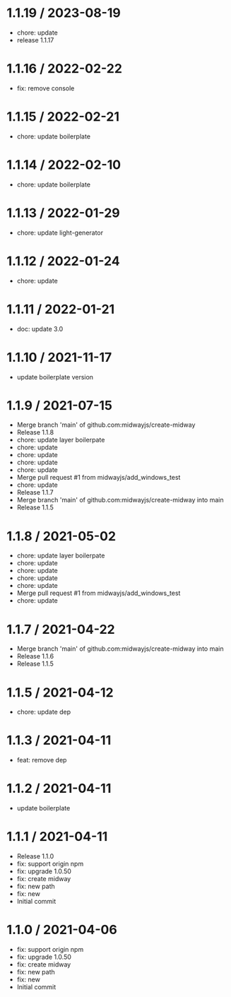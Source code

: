 
1.1.19 / 2023-08-19
===================

  * chore: update
  * release 1.1.17

1.1.16 / 2022-02-22
===================

  * fix: remove console

1.1.15 / 2022-02-21
===================

  * chore: update boilerplate

1.1.14 / 2022-02-10
===================

  * chore: update boilerplate

1.1.13 / 2022-01-29
===================

  * chore: update light-generator

1.1.12 / 2022-01-24
===================

  * chore: update

1.1.11 / 2022-01-21
===================

  * doc: update 3.0

1.1.10 / 2021-11-17
===================

  * update boilerplate version


1.1.9 / 2021-07-15
==================

  * Merge branch 'main' of github.com:midwayjs/create-midway
  * Release 1.1.8
  * chore: update layer boilerpate
  * chore: update
  * chore: update
  * chore: update
  * chore: update
  * Merge pull request #1 from midwayjs/add_windows_test
  * chore: update
  * Release 1.1.7
  * Merge branch 'main' of github.com:midwayjs/create-midway into main
  * Release 1.1.5

1.1.8 / 2021-05-02
==================

  * chore: update layer boilerpate
  * chore: update
  * chore: update
  * chore: update
  * chore: update
  * Merge pull request #1 from midwayjs/add_windows_test
  * chore: update

1.1.7 / 2021-04-22
==================

  * Merge branch 'main' of github.com:midwayjs/create-midway into main
  * Release 1.1.6
  * Release 1.1.5

1.1.5 / 2021-04-12
==================

  * chore: update dep


1.1.3 / 2021-04-11
==================

  * feat: remove dep

1.1.2 / 2021-04-11
==================

  * update boilerplate

1.1.1 / 2021-04-11
==================

  * Release 1.1.0
  * fix: support origin npm
  * fix: upgrade 1.0.50
  * fix: create midway
  * fix: new path
  * fix: new
  * Initial commit

1.1.0 / 2021-04-06
==================

  * fix: support origin npm
  * fix: upgrade 1.0.50
  * fix: create midway
  * fix: new path
  * fix: new
  * Initial commit
